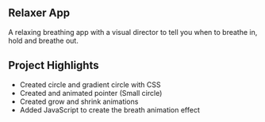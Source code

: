 ## Relaxer App

A relaxing breathing app with a visual director to tell you when to breathe in, hold and breathe out.

## Project Highlights

- Created circle and gradient circle with CSS
- Created and animated pointer (Small circle)
- Created grow and shrink animations
- Added JavaScript to create the breath animation effect
